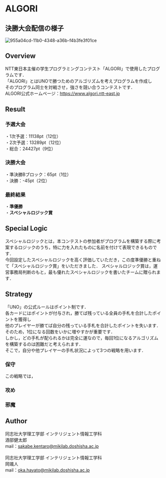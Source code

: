 # ALGORI
## 決勝大会配信の様子
![955a04cd-11b0-4348-a36b-f4b3fe3f01ce](https://user-images.githubusercontent.com/119837302/228433777-ae070cb1-c56a-47ee-954a-581c9708472d.jpg)
## Overview
NTT東日本主催の学生プログラミングコンテスト「ALGORI」で使用したプログラムです．<br>
「ALGORI」とはUNOで勝つためのアルゴリズムを考えプログラムを作成し<br>
そのプログラム同士を対戦させ，強さを競い合うコンテストです．<br>
ALGORI公式ホームページ：https://www.algori.ntt-east.jp
## Result
### 予選大会
・1次予選：11138pt（12位）<br>
・2次予選：13289pt（12位）<br>
・総合：24427pt（9位）
### 決勝大会
・準決勝Bブロック：65pt（1位）<br>
・決勝：-45pt（2位）<br>
### 最終結果
・**準優勝**<br>
・**スペシャルロジック賞**
## Special Logic
スペシャルロジックとは，本コンテストの参加者がプログラムを構築する際に考案するロジックのうち，特に力を入れたものに名前を付けて表現できるものです．<br>
今回設定したスペシャルロジックを高く評価していただき，この度準優勝と重ねて「スペシャルロジック賞」をいただきました．
スペシャルロジック賞は，運営事務局判断のもと，最も優れたスペシャルロジックを書いたチームに贈られます．
## Strategy
「UNO」の公式ルールはポイント制です．<br>
各カードにはポイントが付与され，勝てば残っている全員の手札を合計したポイントを獲得し<br>
他のプレイヤーが勝てば自分の残っている手札を合計したポイントを失います．<br>
そのため，1位になる回数をいかに増やすかが重要です．<br>
しかし，どの手札が配られるかは完全に運なので，毎回1位になるアルゴリズムを構築するのは困難だと考えられます．<br>
そこで，自分や他プレイヤーの手札状況によって3つの戦略を用います．
### 保守
この戦略では，
### 攻め
### 邪魔
## Author
同志社大学理工学部
インテリジェント情報工学科<br>
酒部健太郎 <Kentaro Sakabe><br>
mail：sakabe.kentaro@mikilab.doshisha.ac.jp<br><br>
同志社大学理工学部
インテリジェント情報工学科<br>
岡颯人 <Hayato Oka><br>
mail：oka.hayato@mikilab.doshisha.ac.jp

